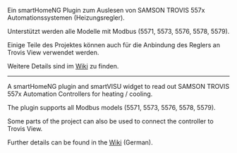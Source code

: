Ein smartHomeNG Plugin zum Auslesen von SAMSON TROVIS 557x Automationssystemen (Heizungsregler).

Unterstützt werden alle Modelle mit Modbus (5571, 5573, 5576, 5578, 5579).

Einige Teile des Projektes können auch für die Anbindung des Reglers an Trovis View verwendet werden.

Weitere Details sind im [Wiki](https://github.com/Tom-Bom-badil/samson_trovis_557x/wiki) zu finden.

------------

A smartHomeNG plugin and smartVISU widget to read out SAMSON TROVIS 557x Automation Controllers for heating / cooling.

The plugin supports all Modbus models (5571, 5573, 5576, 5578, 5579).

Some parts of the project can also be used to connect the controller to Trovis View.

Further details can be found in the [Wiki](https://github.com/Tom-Bom-badil/samson_trovis_557x/wiki) (German).

